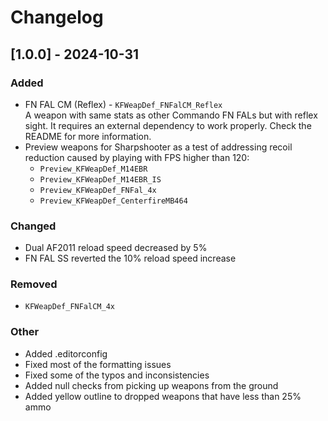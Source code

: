 # Changelog

## [1.0.0] - 2024-10-31

### Added
- FN FAL CM (Reflex) - `KFWeapDef_FNFalCM_Reflex`  
A weapon with same stats as other Commando FN FALs but with reflex sight. It requires an external dependency to work properly. Check the README for more information.  
- Preview weapons for Sharpshooter as a test of addressing recoil reduction caused by playing with FPS higher than 120:
  - `Preview_KFWeapDef_M14EBR`
  - `Preview_KFWeapDef_M14EBR_IS`
  - `Preview_KFWeapDef_FNFal_4x`
  - `Preview_KFWeapDef_CenterfireMB464`

### Changed
- Dual AF2011 reload speed decreased by 5%
- FN FAL SS reverted the 10% reload speed increase

### Removed
- `KFWeapDef_FNFalCM_4x`

### Other
- Added .editorconfig
- Fixed most of the formatting issues
- Fixed some of the typos and inconsistencies
- Added null checks from picking up weapons from the ground
- Added yellow outline to dropped weapons that have less than 25% ammo
